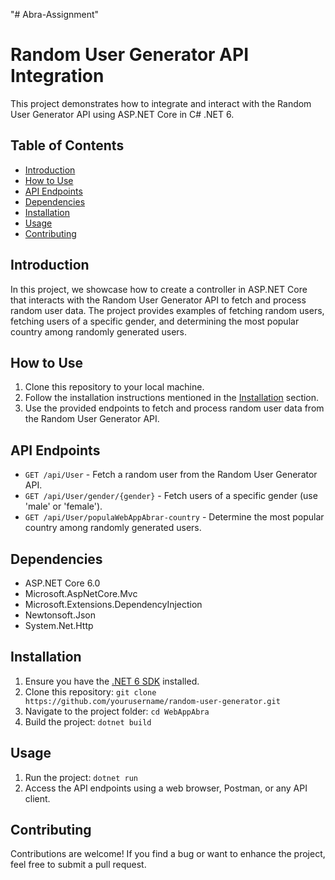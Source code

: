 "# Abra-Assignment" 
# Random User Generator API Integration

This project demonstrates how to integrate and interact with the Random User Generator API using ASP.NET Core in C# .NET 6.

## Table of Contents

- [Introduction](#introduction)
- [How to Use](#how-to-use)
- [API Endpoints](#api-endpoints)
- [Dependencies](#dependencies)
- [Installation](#installation)
- [Usage](#usage)
- [Contributing](#contributing)

## Introduction

In this project, we showcase how to create a controller in ASP.NET Core that interacts with the Random User Generator API to fetch and process random user data. The project provides examples of fetching random users, fetching users of a specific gender, and determining the most popular country among randomly generated users.

## How to Use

1. Clone this repository to your local machine.
2. Follow the installation instructions mentioned in the [Installation](#installation) section.
3. Use the provided endpoints to fetch and process random user data from the Random User Generator API.

## API Endpoints

- `GET /api/User` - Fetch a random user from the Random User Generator API.
- `GET /api/User/gender/{gender}` - Fetch users of a specific gender (use 'male' or 'female').
- `GET /api/User/populaWebAppAbrar-country` - Determine the most popular country among randomly generated users.

## Dependencies

- ASP.NET Core 6.0
- Microsoft.AspNetCore.Mvc
- Microsoft.Extensions.DependencyInjection
- Newtonsoft.Json
- System.Net.Http

## Installation

1. Ensure you have the [.NET 6 SDK](https://dotnet.microsoft.com/download/dotnet/6.0) installed.
2. Clone this repository: `git clone https://github.com/yourusername/random-user-generator.git`
3. Navigate to the project folder: `cd WebAppAbra`
4. Build the project: `dotnet build`

## Usage

1. Run the project: `dotnet run`
2. Access the API endpoints using a web browser, Postman, or any API client.

## Contributing

Contributions are welcome! If you find a bug or want to enhance the project, feel free to submit a pull request.


